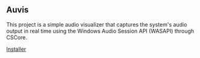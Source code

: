 ## Auvis
This project is a simple audio visualizer that captures the system's audio output in real time using the Windows Audio Session API (WASAPI) through CSCore.

[Installer](https://github.com/kdliu00/auvis/releases)
